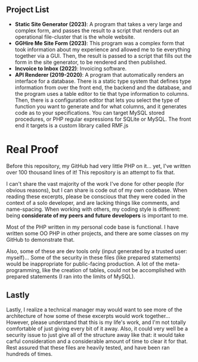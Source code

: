 <!DOCTYPE html>
<html>
<head></head>
<body>
<h2>Project List</h2>
<ul>
<li><b>Static Site Generator (2023)</b>: A program that takes a very large and complex form, and passes the result to a script that renders out an operational file-cluster that is the whole website.</li>
<li><b>GGHire Me Site Form (2023)</b>: This program was a complex form that took information about my experience and allowed me to tie everything together via a GUI. Then, the result is passed to a script that fills out the form in the site generator, to be rendered and then published.</li>
<li><b>Incvoice to Inbox (2022)</b>: Invoicing software. </li>
<li><b>API Renderer (2019-2020)</b>: A program that automatically renders an interface for a database. There is a static type system that defines type information from over
the front end, the backend and the database, and the program uses a table editor to tie that type information to columns. Then, there is a configuration editor
that lets you select the type of function you want to generate and for what columns, and it generates code as to your specifications. You can target MySQL stored procedures,
or PHP regular expressions for SQLite or MySQL. The front end it targets is a custom library called RMF.js</li>
</ul>
<h1>Real Proof</h1>
<p>
Before this repository, my GitHub had very little PHP on it... yet, I've written over 100 thousand lines of it! This repository is an attempt to fix that. 
</p>
<p>
I can't share the vast majority of the work I've done for other people (for obvious reasons), but I can share is code out of my own codebase. 
When reading these excerpts, please be conscious that they were coded in the context of a solo developer, and are lacking things like comments, and name-spacing. 
When working with others, my coding style is different: being <b>considerate of my peers and future developers</b> is important to me. 
</p>
<p>
Most of the PHP written in my personal code base is functional. 
I have written some OO PHP in other projects, and there are some classes on my GitHub to demonstrate that.
</p>
<p>
Also, some of these are dev tools only (input generated by a trusted user: myself)... 
Some of the security in these files (like prepared statements) would be inappropriate for public-facing production.
A lot of the meta-programming, like the creation of tables, could not be accomplished with prepared statements (I ran into the limits of MySQL). 
</p>
<h2>Lastly</h2>
<p>
Lastly, I realize a technical manager may would want to see more of the architecture of how some of these excerpts would work together...
However, please understand that this is my life's work, and I'm not totally comfortable of just giving every bit of it away.
Also, it could very well be a security issue to just give all of the structure away like that: 
it would take carful consideration and a considerable amount of time to clear it for that.
Rest assured that these files are heavily tested, and have been ran hundreds of times.
</p>
</body>
</html>